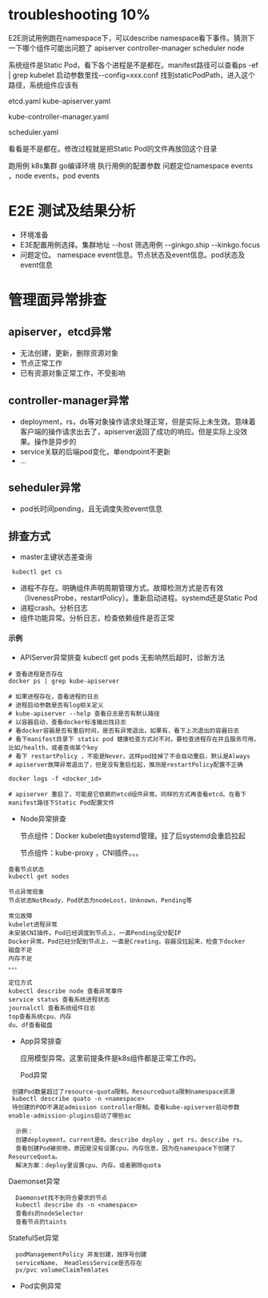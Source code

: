 # troubleshooting 10%

E2E测试用例跑在namespace下，可以describe namespace看下事件。猜测下一下哪个组件可能出问题了
apiserver
controller-manager
scheduler
node

系统组件是Static Pod，看下各个进程是不是都在。manifest路径可以查看ps -ef | grep kubelet 启动参数里找--config=xxx.conf
找到staticPodPath，进入这个路径，系统组件应该有 

etcd.yaml
kube-apiserver.yaml

kube-controller-manager.yaml

scheduler.yaml

看看是不是都在。修改过程就是把Static Pod的文件再放回这个目录

跑用例 
k8s集群
go编译环境
执行用例的配置参数
问题定位namespace events ，node events，pod events


# E2E 测试及结果分析
- 环境准备
- E3E配置用例选择。集群地址 --host 筛选用例 --ginkgo.ship --kinkgo.focus
- 问题定位。 namespace  event信息。节点状态及event信息。pod状态及event信息

# 管理面异常排查

## apiserver，etcd异常
- 无法创建，更新，删除资源对象
- 节点正常工作
- 已有资源对象正常工作，不受影响

## controller-manager异常
- deployment，rs，ds等对象操作请求处理正常，但是实际上未生效。意味着客户端的操作请求出去了，apiserver返回了成功的响应。但是实际上没效果。操作是异步的
- service关联的后端pod变化，单endpoint不更新
- ...

## seheduler异常
- pod长时间pending，且无调度失败event信息

## 排查方式

- master主键状态差查询
```
 kubectl get cs
```

- 进程不存在。明确组件声明周期管理方式。故障检测方式是否有效（livenessProbe，restartPolicy）。重新启动进程。systemd还是Static Pod
- 进程crash。分析日志
- 组件功能异常。分析日志，检查依赖组件是否正常

#### 示例

- APIServer异常排查
  kubectl get pods 无影响然后超时，诊断方法
```
# 查看进程是否存在
docker ps | grep kube-apiserver

# 如果进程存在，查看进程的日志
# 进程启动参数是否有log相关定义
# kube-apiserver --help 查看日志是否有默认路径
# 以容器启动，查看docker标准输出找日志
# 看docker容器是否有重启时间，是否有异常退出，如果有，看下上次退出的容器日志
# 看下manifest目录下 static pod 健康检查方式对不对。要检查进程存在并且服务可用。比如/health，或者查询某个key
# 看下 restartPolicy ，不能是Never。这样pod挂掉了不会自动重启，默认是Always
# apiserver故障异常退出了，但是没有重启拉起，推测是restartPolicy配置不正确

docker logs -f <docker_id>

# apiserver 重启了，可能是它依赖的etcd组件异常。同样的方式再查看etcd。在看下manifest路径下Static Pod配置文件

```

- Node异常排查

  节点组件：Docker kubelet由systemd管理。挂了后systemd会重启拉起
  
  节点组件：kube-proxy ，CNI插件。。。

```
查看节点状态
kubectl get nodes

节点异常现象
节点状态NotReady，Pod状态为nodeLost，Unknown，Pending等

常见故障
kubelet进程异常
未安装CNI插件。Pod已经调度到节点上，一直Pending没分配IP
Docker异常。Pod已经分配到节点上，一直是Creating，容器没拉起来，检查下docker
磁盘不足
内存不足
。。。

定位方式
kubectl describe node 查看异常事件
service status 查看系统进程状态
journalctl 查看系统组件日志
top查看系统cpu、内存
du、df查看磁盘

```

- App异常排查


  应用模型异常。这里前提条件是k8s组件都是正常工作的。
  
  Pod异常 
```
 创建Pod数量超过了resource-quota限制。ResourceQuota限制namespace资源
 kubectl describe quato -n <namespace>
 待创建的POD不满足admission controller限制。查看kube-apiserver启动参数 enable-admission-plugins启动了哪些ac
 
  示例：
  创建deployment。current是0。describe deploy ，get rs，describe rs。
  查看创建Pod被拒绝，原因是没有设置cpu，内存信息，因为在namespace下创建了ResourceQuota。
  解决方案：deploy里设置cpu、内存。或者删除quota
```
  
  Daemonset异常
```
  Daemonset找不到符合要求的节点
  kubectl describe ds -n <namespace>
  查看ds的nodeSelector
  查看节点的taints
```
 
  StatefulSet异常
```
  podManagementPolicy 并发创建，按序号创建
  serviceName， HeadlessService是否存在
  pv/pvc volumeClaimTemlates
```
 




-  Pod实例异常
```
 
```














